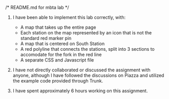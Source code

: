 /* README.md for mbta lab */

1. I have been able to implement this lab correctly, with:
   - A map that takes up the entire page
   - Each station on the map represented by an icon that is not the standard red marker pin
   - A map that is centered on South Station
   - A red polyline that connects the stations, split into 3 sections to accomodate for the fork in the red line
   - A separate CSS and Javascript file 

2. I have not directly collaborated or discussed the assignment with anyone, although I have followed the discussions on Piazza and utilized the example code provided through Trunk.

3. I have spent approximately 6 hours working on this assignment.    